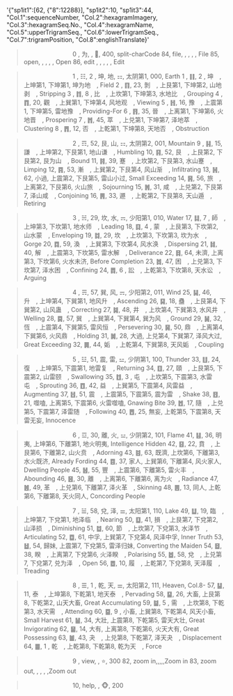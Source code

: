 '{"sp1it1":[62, {"8":12288}], "sp1it2":10, "sp1it3":44, 
"Col.1":sequenceNumber, "Col.2":hexagramImagery, 
"Col.3":hexagramSeq.No., "Col.4":hexagramName, 
"Col.5":upperTrigramSeq., "Col.6":lowerTrigramSeq., 
"Col.7":trigramPosition, "Col.8":englishTranslate}'
>　　　　　　　　0 , 为, , 🙊, 400, split-charCode
84, file, , , , , File
85, open, , , , , Open
86, edit , , , , , Edit

>　　　　　　　　1 , ☷, 2 , 坤, 地, ⚏, 太阴第1, 000, Earth
1 , ䷁, 2 , 坤　, 上坤第1, 下坤第1, 坤为地　, Field
2 , ䷖, 23, 剝　, 上艮第1, 下坤第2, 山地剥　, Stripping
3 , ䷇, 8 , 比　, 上坎第1, 下坤第3, 水地比　, Grouping
4 , ䷓, 20, 觀　, 上巽第1, 下坤第4, 风地观　, Viewing
5 , ䷏, 16, 豫　, 上震第1, 下坤第5, 雷地豫　, Providing-For
6 , ䷢, 35, 晉　, 上离第1, 下坤第6, 火地晋　, Prospering
7 , ䷬, 45, 萃　, 上兑第1, 下坤第7, 泽地萃　, Clustering
8 , ䷋, 12, 否　, 上乾第1, 下坤第8, 天地否　, Obstruction

>　　　　　　　　2 , ☶, 52, 艮, 山, ⚏, 太阴第2, 001, Mountain
9 , ䷎, 15, 謙　, 上坤第2, 下艮第1, 地山谦　, Humbling
10, ䷳, 52, 艮　, 上艮第2, 下艮第2, 艮为山　, Bound
11, ䷦, 39, 蹇　, 上坎第2, 下艮第3, 水山蹇　, Limping
12, ䷴, 53, 漸　, 上巽第2, 下艮第4, 风山渐　, Infiltrating
13, ䷽, 62, 小過, 上震第2, 下艮第5, 雷山小过, Small Exceeding
14, ䷷, 56, 旅　, 上离第2, 下艮第6, 火山旅　, Sojourning
15, ䷞, 31, 咸　, 上兑第2, 下艮第7, 泽山咸　, Conjoining
16, ䷠, 33, 遯　, 上乾第2, 下艮第8, 天山遁　, Retiring

>　　　　　　　　3 , ☵, 29, 坎, 水, ⚎, 少阳第1, 010, Water
17, ䷆, 7 , 師　, 上坤第3, 下坎第1, 地水师　, Leading
18, ䷃, 4 , 蒙　, 上艮第3, 下坎第2, 山水蒙　, Enveloping
19, ䷜, 29, 坎　, 上坎第3, 下坎第3, 坎为水　, Gorge
20, ䷺, 59, 渙　, 上巽第3, 下坎第4, 风水涣　, Dispersing
21, ䷧, 40, 解　, 上震第3, 下坎第5, 雷水解　, Deliverance
22, ䷿, 64, 未濟, 上离第3, 下坎第6, 火水未济, Before Completion
23, ䷮, 47, 困　, 上兑第3, 下坎第7, 泽水困　, Confining
24, ䷅, 6 , 訟　, 上乾第3, 下坎第8, 天水讼　, Arguing

>　　　　　　　　4 , ☴, 57, 巽, 风, ⚎, 少阳第2, 011, Wind
25, ䷭, 46, 升　, 上坤第4, 下巽第1, 地风升　, Ascending
26, ䷑, 18, 蠱　, 上艮第4, 下巽第2, 山风蛊　, Correcting
27, ䷯, 48, 井　, 上坎第4, 下巽第3, 水风井　, Welling
28, ䷸, 57, 巽　, 上巽第4, 下巽第4, 巽为风　, Ground
29, ䷟, 32, 恆　, 上震第4, 下巽第5, 雷风恒　, Persevering
30, ䷱, 50, 鼎　, 上离第4, 下巽第6, 火风鼎　, Holding
31, ䷛, 28, 大過, 上兑第4, 下巽第7, 泽风大过, Great Exceeding
32, ䷫, 44, 姤　, 上乾第4, 下巽第8, 天风姤　, Coupling

>　　　　　　　　5 , ☳, 51, 震, 雷, ⚍, 少阴第1, 100, Thunder
33, ䷗, 24, 復　, 上坤第5, 下震第1, 地雷复　, Returning
34, ䷚, 27, 頤　, 上艮第5, 下震第2, 山雷颐　, Swallowing
35, ䷂, 3 , 屯　, 上坎第5, 下震第3, 水雷屯　, Sprouting
36, ䷩, 42, 益　, 上巽第5, 下震第4, 风雷益　, Augmenting
37, ䷲, 51, 震　, 上震第5, 下震第5, 震为雷　, Shake
38, ䷔, 21, 噬嗑, 上离第5, 下震第6, 火雷噬嗑, Gnawing Bite
39, ䷐, 17, 隨　, 上兑第5, 下震第7, 泽雷随　, Following
40, ䷘, 25, 無妄, 上乾第5, 下震第8, 天雷无妄, Innocence

>　　　　　　　　6 , ☲, 30, 離, 火, ⚍, 少阴第2, 101, Flame
41, ䷣, 36, 明夷, 上坤第6, 下離第1, 地火明夷, Intelligence Hidden
42, ䷕, 22, 賁　, 上艮第6, 下離第2, 山火贲　, Adorning
43, ䷾, 63, 既濟, 上坎第6, 下離第3, 水火既济, Already Fording
44, ䷤, 37, 家人, 上巽第6, 下離第4, 风火家人, Dwelling People
45, ䷶, 55, 豐　, 上震第6, 下離第5, 雷火丰　, Abounding
46, ䷝, 30, 離　, 上离第6, 下離第6, 离为火　, Radiance
47, ䷰, 49, 革　, 上兑第6, 下離第7, 泽火革　, Skinning
48, ䷌, 13, 同人, 上乾第6, 下離第8, 天火同人, Concording People

>　　　　　　　　7 , ☱, 58, 兌, 泽, ⚌, 太阳第1, 110, Lake
49, ䷒, 19, 臨　, 上坤第7, 下兌第1, 地泽临　, Nearing
50, ䷨, 41, 損　, 上艮第7, 下兌第2, 山泽损　, Diminishing
51, ䷻, 60, 節　, 上坎第7, 下兌第3, 水泽节　, Articulating
52, ䷼, 61, 中孚, 上巽第7, 下兌第4, 风泽中孚, Inner Truth
53, ䷵, 54, 歸妹, 上震第7, 下兌第5, 雷泽归妹, Converting the Maiden
54, ䷥, 38, 睽　, 上离第7, 下兌第6, 火泽睽　, Polarising
55, ䷹, 58, 兌　, 上兑第7, 下兌第7, 兑为泽　, Open
56, ䷉, 10, 履　, 上乾第7, 下兌第8, 天泽履　, Treading

>　　　　　　　　8 , ☰, 1 , 乾, 天, ⚌, 太阳第2, 111, Heaven, Col.8-
57, ䷊, 11, 泰　, 上坤第8, 下乾第1, 地天泰　, Pervading
58, ䷙, 26, 大畜, 上艮第8, 下乾第2, 山天大畜, Great Accumulating
59, ䷄, 5 , 需　, 上坎第8, 下乾第3, 水天需　, Attending
60, ䷈, 9 , 小畜, 上巽第8, 下乾第4, 风天小畜, Small Harvest
61, ䷡, 34, 大壯, 上震第8, 下乾第5, 雷天大壮, Great Invigorating
62, ䷍, 14, 大有, 上离第8, 下乾第6, 火天大有, Great Possessing
63, ䷪, 43, 夬　, 上兑第8, 下乾第7, 泽天夬　, Displacement
64, ䷀, 1 , 乾　, 上乾第8, 下乾第8, 乾为天　, Force

>　　　　　　　　9 , view, , ⭐, 300
82, zoom in,,,,,Zoom in
83, zoom out, , , , ,Zoom out

>　　　　　　　　10, help, , 🐵, 200
